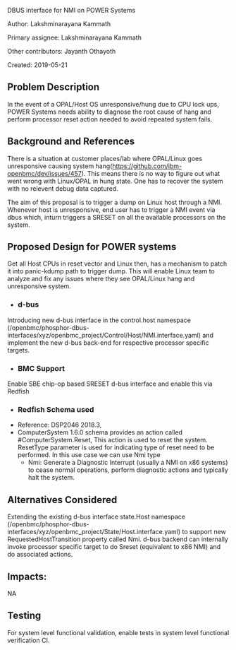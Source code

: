 DBUS interface for NMI on POWER Systems

Author: Lakshminarayana Kammath

Primary assignee: Lakshminarayana Kammath

Other contributors: Jayanth Othayoth

Created: 2019-05-21


## Problem Description
In the event of a OPAL/Host OS unresponsive/hung due to CPU lock ups,
POWER Systems needs ability to diagnose the root cause of hang and perform
processor reset action needed to avoid repeated system fails.


## Background and References
There is a situation at customer places/lab where OPAL/Linux goes unresponsive
causing system hang(https://github.com/ibm-openbmc/dev/issues/457).
This means there is no way to figure out what went wrong with Linux/OPAL in
hung state. One has to recover the system with no relevent debug data captured.

The aim of this proposal is to trigger a dump on Linux host through a NMI.
Whenever host is unresponsive, end user has to trigger a NMI event via dbus
which, inturn triggers a SRESET on all the available processors on the system.


## Proposed Design for POWER systems
Get all Host CPUs in reset vector and Linux then, has a mechanism to patch it
into panic-kdump path to trigger dump. This will enable Linux team to analyze
and fix any issues where they see OPAL/Linux hang and unresponsive system.

* ### d-bus
Introducing new d-bus interface in the control.host namespace
(/openbmc/phosphor-dbus-interfaces/xyz/openbmc_project/Control/Host/NMI.interface.yaml)
and implement the new d-bus back-end for respective  processor specific targets.

* ### BMC Support
Enable SBE chip-op based SRESET d-bus interface and enable this via Redfish

* ### Redfish Schema used
* Reference: DSP2046 2018.3,
* ComputerSystem 1.6.0 schema provides an action called #ComputerSystem.Reset,
  This action is used to reset the system. ResetType parameter is used for
  indicating type of reset need to be performed. In this use case we can use Nmi type
    * Nmi: Generate a Diagnostic Interrupt (usually a NMI on x86 systems)
     to cease normal operations, perform diagnostic actions and typically
     halt the system.


## Alternatives Considered
Extending  the existing  d-bus interface state.Host namespace
(/openbmc/phosphor-dbus-interfaces/xyz/openbmc_project/State/Host.interface.yaml)
to support new RequestedHostTransition property called Nmi.
d-bus backend can internally invoke processor specific target to do Sreset
(equivalent to x86 NMI) and do associated actions.

## Impacts:
NA

## Testing
For system level functional validation, enable tests in system level functional
verification CI.
